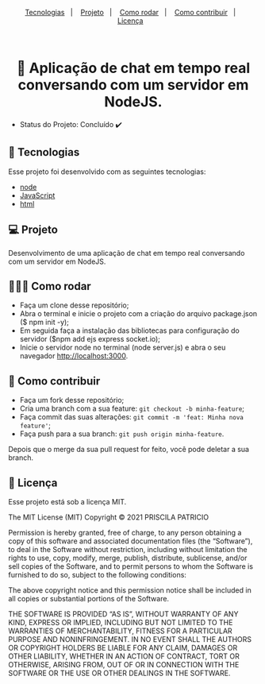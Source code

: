 <p align="center">
  <a href="#-tecnologias">Tecnologias</a>&nbsp;&nbsp;&nbsp;|&nbsp;&nbsp;&nbsp;
  <a href="#-projeto">Projeto</a>&nbsp;&nbsp;&nbsp;|&nbsp;&nbsp;&nbsp;
  <a href="#-como-rodar">Como rodar</a>&nbsp;&nbsp;&nbsp;|&nbsp;&nbsp;&nbsp;
  <a href="#-como-contribuir">Como contribuir</a>&nbsp;&nbsp;&nbsp;|&nbsp;&nbsp;&nbsp;
  <a href="#-licença">Licença</a>&nbsp;&nbsp;&nbsp;
  </p>

<br>

<h1 align="center">
  💬 Aplicação de chat em tempo real conversando com um servidor em NodeJS.
</h1>

- Status do Projeto: Concluído :heavy_check_mark:

## 🚀 Tecnologias

Esse projeto foi desenvolvido com as seguintes tecnologias:

- [node](https://nodejs.org/en/download/)
- [JavaScript](https://www.javascript.com/)
- [html](https://html.spec.whatwg.org/)


## 💻 Projeto

Desenvolvimento de uma aplicação de chat em tempo real conversando com um servidor em NodeJS.


## 👩🏿‍💻 Como rodar

- Faça um clone desse repositório;
- Abra o terminal e inicie o projeto com a criação do arquivo package.json ($ npm init -y);
- Em seguida faça a instalação das bibliotecas para configuração do servidor ($npm add ejs express socket.io);
- Inicie o servidor node no terminal (node server.js) e abra o seu navegador [http://localhost:3000](http://localhost:3000).


## 🤔 Como contribuir

- Faça um fork desse repositório;
- Cria uma branch com a sua feature: `git checkout -b minha-feature`;
- Faça commit das suas alterações: `git commit -m 'feat: Minha nova feature'`;
- Faça push para a sua branch: `git push origin minha-feature`.

Depois que o merge da sua pull request for feito, você pode deletar a sua branch.


## 📝 Licença

Esse projeto está sob a licença MIT.

The MIT License (MIT)
Copyright © 2021 PRISCILA PATRICIO

Permission is hereby granted, free of charge, to any person obtaining a copy of this software and associated documentation files (the “Software”), to deal in the Software without restriction, including without limitation the rights to use, copy, modify, merge, publish, distribute, sublicense, and/or sell copies of the Software, and to permit persons to whom the Software is furnished to do so, subject to the following conditions:

The above copyright notice and this permission notice shall be included in all copies or substantial portions of the Software.

THE SOFTWARE IS PROVIDED “AS IS”, WITHOUT WARRANTY OF ANY KIND, EXPRESS OR IMPLIED, INCLUDING BUT NOT LIMITED TO THE WARRANTIES OF MERCHANTABILITY, FITNESS FOR A PARTICULAR PURPOSE AND NONINFRINGEMENT. IN NO EVENT SHALL THE AUTHORS OR COPYRIGHT HOLDERS BE LIABLE FOR ANY CLAIM, DAMAGES OR OTHER LIABILITY, WHETHER IN AN ACTION OF CONTRACT, TORT OR OTHERWISE, ARISING FROM, OUT OF OR IN CONNECTION WITH THE SOFTWARE OR THE USE OR OTHER DEALINGS IN THE SOFTWARE.